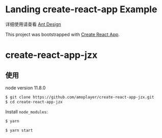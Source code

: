 # Landing create-react-app Example

详细使用请查看 [Ant Design](https://ant.design/index-cn)

This project was bootstrapped with [Create React App](https://github.com/facebook/create-react-app).

# create-react-app-jzx

## 使用
node version 11.8.0
```bash
$ git clone https://github.com/amoplayer/create-react-app-jzx.git
$ cd create-react-app-jzx
```

Install `node_modules`:

```bash
$ yarn
```

```bash
$ yarn start
```




